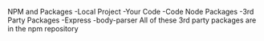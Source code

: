 NPM and Packages
-Local Project
-Your Code
-Code Node Packages
-3rd Party Packages
    -Express
    -body-parser
All of these 3rd party packages are in the npm repository